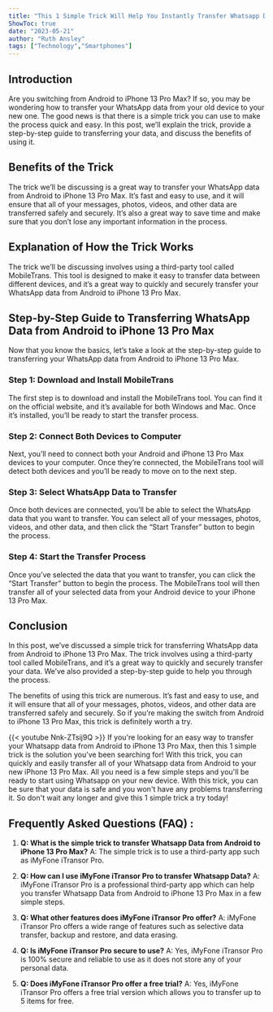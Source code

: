 ```yaml
---
title: "This 1 Simple Trick Will Help You Instantly Transfer Whatsapp Data From Android to iPhone 13 Pro Max!"
ShowToc: true 
date: "2023-05-21"
author: "Ruth Ansley" 
tags: ["Technology","Smartphones"]
---
```

## Introduction

Are you switching from Android to iPhone 13 Pro Max? If so, you may be wondering how to transfer your WhatsApp data from your old device to your new one. The good news is that there is a simple trick you can use to make the process quick and easy. In this post, we’ll explain the trick, provide a step-by-step guide to transferring your data, and discuss the benefits of using it. 

## Benefits of the Trick

The trick we’ll be discussing is a great way to transfer your WhatsApp data from Android to iPhone 13 Pro Max. It’s fast and easy to use, and it will ensure that all of your messages, photos, videos, and other data are transferred safely and securely. It’s also a great way to save time and make sure that you don’t lose any important information in the process. 

## Explanation of How the Trick Works

The trick we’ll be discussing involves using a third-party tool called MobileTrans. This tool is designed to make it easy to transfer data between different devices, and it’s a great way to quickly and securely transfer your WhatsApp data from Android to iPhone 13 Pro Max. 

## Step-by-Step Guide to Transferring WhatsApp Data from Android to iPhone 13 Pro Max

Now that you know the basics, let’s take a look at the step-by-step guide to transferring your WhatsApp data from Android to iPhone 13 Pro Max. 

### Step 1: Download and Install MobileTrans

The first step is to download and install the MobileTrans tool. You can find it on the official website, and it’s available for both Windows and Mac. Once it’s installed, you’ll be ready to start the transfer process.

### Step 2: Connect Both Devices to Computer

Next, you’ll need to connect both your Android and iPhone 13 Pro Max devices to your computer. Once they’re connected, the MobileTrans tool will detect both devices and you’ll be ready to move on to the next step. 

### Step 3: Select WhatsApp Data to Transfer

Once both devices are connected, you’ll be able to select the WhatsApp data that you want to transfer. You can select all of your messages, photos, videos, and other data, and then click the “Start Transfer” button to begin the process. 

### Step 4: Start the Transfer Process

Once you’ve selected the data that you want to transfer, you can click the “Start Transfer” button to begin the process. The MobileTrans tool will then transfer all of your selected data from your Android device to your iPhone 13 Pro Max.

## Conclusion

In this post, we’ve discussed a simple trick for transferring WhatsApp data from Android to iPhone 13 Pro Max. The trick involves using a third-party tool called MobileTrans, and it’s a great way to quickly and securely transfer your data. We’ve also provided a step-by-step guide to help you through the process. 

The benefits of using this trick are numerous. It’s fast and easy to use, and it will ensure that all of your messages, photos, videos, and other data are transferred safely and securely. So if you’re making the switch from Android to iPhone 13 Pro Max, this trick is definitely worth a try.

{{< youtube Nnk-ZTsij9Q >}} 
If you're looking for an easy way to transfer your Whatsapp data from Android to iPhone 13 Pro Max, then this 1 simple trick is the solution you've been searching for! With this trick, you can quickly and easily transfer all of your Whatsapp data from Android to your new iPhone 13 Pro Max. All you need is a few simple steps and you'll be ready to start using Whatsapp on your new device. With this trick, you can be sure that your data is safe and you won't have any problems transferring it. So don't wait any longer and give this 1 simple trick a try today!

## Frequently Asked Questions (FAQ) :
1. **Q: What is the simple trick to transfer Whatsapp Data from Android to iPhone 13 Pro Max?** 
A: The simple trick is to use a third-party app such as iMyFone iTransor Pro.

2. **Q: How can I use iMyFone iTransor Pro to transfer Whatsapp Data?**
A: iMyFone iTransor Pro is a professional third-party app which can help you transfer Whatsapp Data from Android to iPhone 13 Pro Max in a few simple steps.

3. **Q: What other features does iMyFone iTransor Pro offer?**
A: iMyFone iTransor Pro offers a wide range of features such as selective data transfer, backup and restore, and data erasing.

4. **Q: Is iMyFone iTransor Pro secure to use?**
A: Yes, iMyFone iTransor Pro is 100% secure and reliable to use as it does not store any of your personal data.

5. **Q: Does iMyFone iTransor Pro offer a free trial?**
A: Yes, iMyFone iTransor Pro offers a free trial version which allows you to transfer up to 5 items for free.


